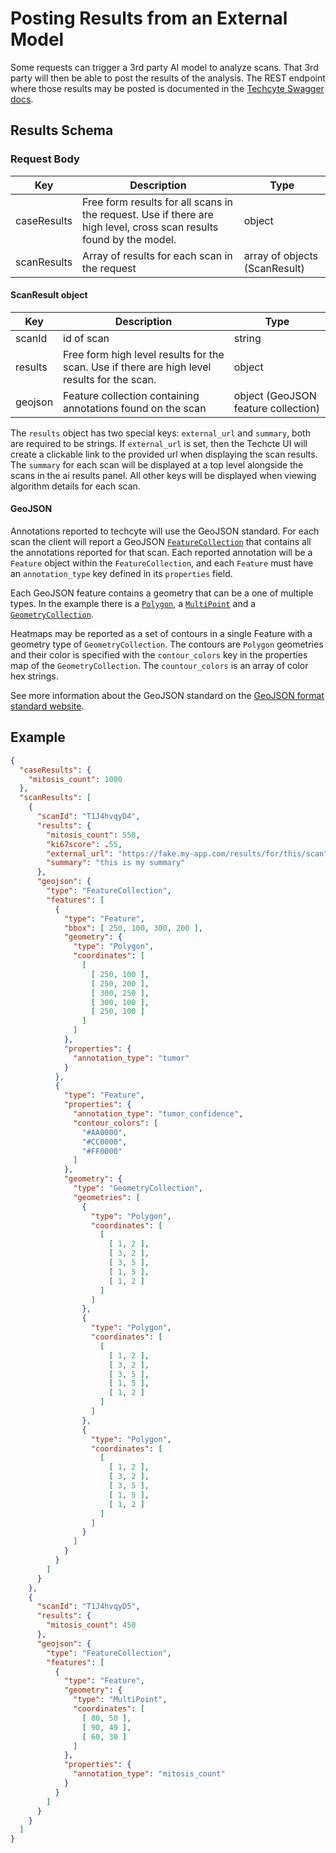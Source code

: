 # Posting Results from an External Model

Some requests can trigger a 3rd party AI model to analyze scans.
That 3rd party will then be able to post the results of the analysis.
The REST endpoint where those results may be posted is documented in the [Techcyte Swagger docs](https://api.ci.techcyte.com/docs/#/External%20Results).

## Results Schema

### Request Body

| Key | Description | Type |
| --- | --- | --- |
| caseResults | Free form results for all scans in the request. Use if there are high level, cross scan results found by the model. | object |
| scanResults | Array of results for each scan in the request | array of objects (ScanResult) |

#### ScanResult object

| Key | Description | Type |
| --- | --- | --- |
| scanId | id of scan | string |
| results | Free form high level results for the scan. Use if there are high level results for the scan. | object |
| geojson | Feature collection containing annotations found on the scan | object (GeoJSON feature collection) |

The `results` object has two special keys: `external_url` and `summary`, both are required to be strings.
If `external_url` is set, then the Techcte UI will create a clickable link to the provided url when displaying the scan results.
The `summary` for each scan will be displayed at a top level alongside the scans in the ai results panel.
All other keys will be displayed when viewing algorithm details for each scan.

#### GeoJSON

Annotations reported to techcyte will use the GeoJSON standard.
For each scan the client will report a GeoJSON [`FeatureCollection`](https://datatracker.ietf.org/doc/html/rfc7946#section-3.3) that contains all the annotations reported for that scan.
Each reported annotation will be a `Feature` object within the `FeatureCollection`, and each `Feature` must have an `annotation_type` key defined in its `properties` field.

Each GeoJSON feature contains a geometry that can be a one of multiple types.
In the example there is a [`Polygon`](https://datatracker.ietf.org/doc/html/rfc7946#section-3.1.6), a [`MultiPoint`](https://datatracker.ietf.org/doc/html/rfc7946#section-3.1.3) and a [`GeometryCollection`](https://datatracker.ietf.org/doc/html/rfc7946#section-3.1.8).

Heatmaps may be reported as a set of contours in a single Feature with a geometry type of `GeometryCollection`.
The contours are `Polygon` geometries and their color is specified with the `contour_colors` key in the properties map of the `GeometryCollection`.
The `countour_colors` is an array of color hex strings.

See more information about the GeoJSON standard on the [GeoJSON format standard website](https://datatracker.ietf.org/doc/html/rfc7946).

## Example

```json
{
  "caseResults": {
    "mitosis_count": 1000
  },
  "scanResults": [
    {
      "scanId": "T1J4hvqyD4",
      "results": {
        "mitosis_count": 550,
        "ki67score": .55,
        "external_url": "https://fake.my-app.com/results/for/this/scan",
        "summary": "this is my summary"
      },
      "geojson": {
        "type": "FeatureCollection",
        "features": [
          {
            "type": "Feature",
            "bbox": [ 250, 100, 300, 200 ],
            "geometry": {
              "type": "Polygon",
              "coordinates": [
                [
                  [ 250, 100 ],
                  [ 250, 200 ],
                  [ 300, 250 ],
                  [ 300, 100 ],
                  [ 250, 100 ]
                ]
              ]
            },
            "properties": {
              "annotation_type": "tumor"
            }
          },
          {
            "type": "Feature",
            "properties": {
              "annotation_type": "tumor_confidence",
              "contour_colors": [
                "#AA0000",
                "#CC0000",
                "#FF0000"
              ]
            },
            "geometry": {
              "type": "GeometryCollection",
              "geometries": [
                {
                  "type": "Polygon",
                  "coordinates": [
                    [
                      [ 1, 2 ],
                      [ 3, 2 ],
                      [ 3, 5 ],
                      [ 1, 5 ],
                      [ 1, 2 ]
                    ]
                  ]
                },
                {
                  "type": "Polygon",
                  "coordinates": [
                    [
                      [ 1, 2 ],
                      [ 3, 2 ],
                      [ 3, 5 ],
                      [ 1, 5 ],
                      [ 1, 2 ]
                    ]
                  ]
                },
                {
                  "type": "Polygon",
                  "coordinates": [
                    [
                      [ 1, 2 ],
                      [ 3, 2 ],
                      [ 3, 5 ],
                      [ 1, 5 ],
                      [ 1, 2 ]
                    ]
                  ]
                }
              ]
            }
          }
        ]
      }
    },
    {
      "scanId": "T1J4hvqyD5",
      "results": {
        "mitosis_count": 450
      },
      "geojson": {
        "type": "FeatureCollection",
        "features": [
          {
            "type": "Feature",
            "geometry": {
              "type": "MultiPoint",
              "coordinates": [
                [ 80, 50 ],
                [ 90, 49 ],
                [ 60, 30 ]
              ]
            },
            "properties": {
              "annotation_type": "mitosis_count"
            }
          }
        ]
      }
    }
  ]
}
```
